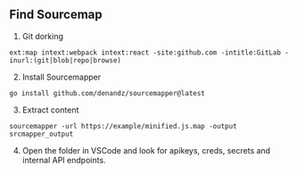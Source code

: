 Find Sourcemap 
---

1. Git dorking

```
ext:map intext:webpack intext:react -site:github.com -intitle:GitLab -inurl:(git|blob|repo|browse)
```

2. Install Sourcemapper

```
go install github.com/denandz/sourcemapper@latest
```

3. Extract content

```
sourcemapper -url https://example/minified.js.map -output srcmapper_output
```

4. Open the folder in VSCode and look for apikeys, creds, secrets and internal API endpoints. 
